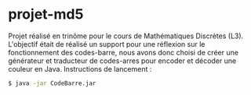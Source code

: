 # projet-md5
Projet réalisé en trinôme pour le cours de Mathématiques Discrètes (L3). L'objectif était de réalisé un support pour une réflexion sur le fonctionnement des codes-barre, nous avons donc choisi de créer une générateur et traducteur de codes-arres pour encoder et décoder une couleur en Java. 
Instructions de lancement :
```bash
$ java -jar CodeBarre.jar
